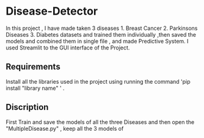 # Disease-Detector

In this project , I have made taken 3 diseases 1. Breast Cancer 2. Parkinsons Diseases 3. Diabetes datasets and trained them individually ,then saved the models 
and combined them in single file , and made Predictive System. I used Streamlit to the GUI interface of the Project.

## Requirements 

Install all the libraries used in the project using running the command 'pip install "library name" ' .

## Discription

First Train and save the models of all the three Diseases and then open the "MultipleDisease.py" , keep all the 3 models of 
